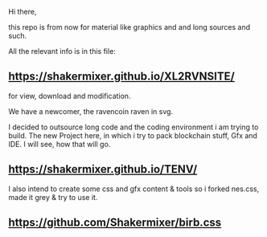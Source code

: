 Hi there, 

this repo is from now for material like graphics and and long sources and such.

All the relevant info is in this file:

## https://shakermixer.github.io/XL2RVNSITE/

for view, download and modification.

We have a newcomer, the ravencoin raven in svg. 

I decided to outsource long code and the coding environment i am trying to build. The new Project here, in which i try to pack blockchain stuff, Gfx and IDE. I will see, how that will go. 


## https://shakermixer.github.io/TENV/




I also intend to create some css and gfx content & tools so i forked nes.css, made it grey & try to use it.


## https://github.com/Shakermixer/birb.css















































































































































































































































































